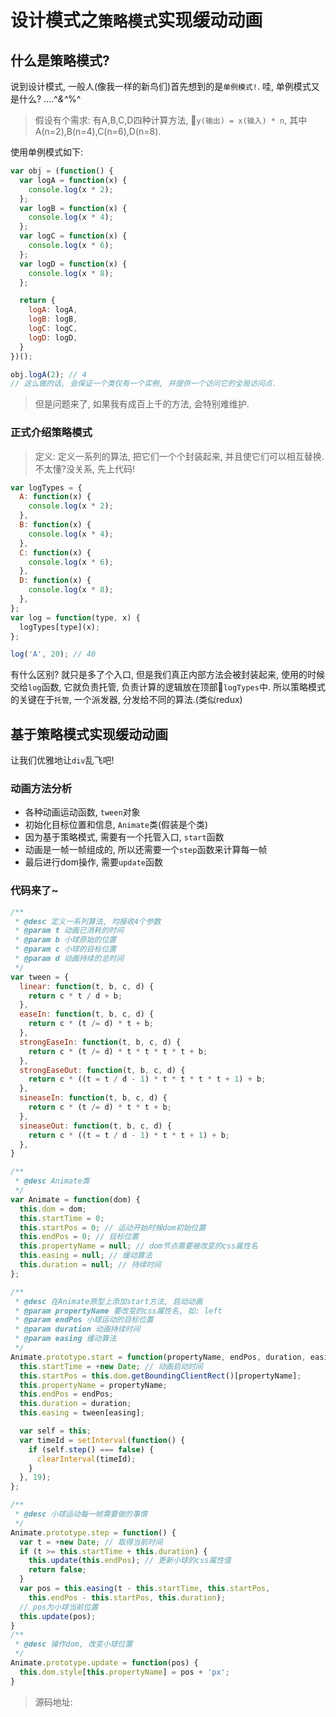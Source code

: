 # 设计模式之`策略模式`实现缓动动画

## 什么是策略模式?
说到设计模式, 一般人(像我一样的新鸟们)首先想到的是`单例模式!`. 哇, 单例模式又是什么? ....^*&^*%^
> 假设有个需求: 有A,B,C,D四种计算方法, `y(输出) = x(输入) * n`, 其中A(n=2),B(n=4),C(n=6),D(n=8).

使用单例模式如下: 
```javascript
var obj = (function() {
  var logA = function(x) {
    console.log(x * 2);
  };
  var logB = function(x) {
    console.log(x * 4);
  };
  var logC = function(x) {
    console.log(x * 6);
  };
  var logD = function(x) {
    console.log(x * 8);
  };

  return {
    logA: logA,
    logB: logB,
    logC: logC,
    logD: logD,
  }
})();

obj.logA(2); // 4
// 这么做的话, 会保证一个类仅有一个实例, 并提供一个访问它的全局访问点.
```
> 但是问题来了, 如果我有成百上千的方法, 会特别难维护.

### 正式介绍策略模式
> 定义: 定义一系列的算法, 把它们一个个封装起来, 并且使它们可以相互替换.
不太懂?没关系, 先上代码!
```javascript
var logTypes = {
  A: function(x) {
    console.log(x * 2);
  },
  B: function(x) {
    console.log(x * 4);
  },
  C: function(x) {
    console.log(x * 6);
  },
  D: function(x) {
    console.log(x * 8);
  },
};
var log = function(type, x) {
  logTypes[type](x);
};

log('A', 20); // 40
```
有什么区别? 就只是多了个入口, 但是我们真正内部方法会被封装起来, 使用的时候交给`log`函数, 它就负责托管, 负责计算的逻辑放在顶部`logTypes`中.
所以策略模式的关键在于`托管`, 一个派发器, 分发给不同的算法.(类似redux)

## 基于策略模式实现缓动动画
让我们优雅地让`div`乱飞吧!

### 动画方法分析
- 各种动画运动函数, `tween`对象
- 初始化目标位置和信息, `Animate`类(假装是个类)
- 因为基于策略模式, 需要有一个托管入口, `start`函数
- 动画是一帧一帧组成的, 所以还需要一个`step`函数来计算每一帧
- 最后进行dom操作, 需要`update`函数

### 代码来了~
```javascript
/**
 * @desc 定义一系列算法, 均接收4个参数
 * @param t 动画已消耗的时间
 * @param b 小球原始的位置
 * @param c 小球的目标位置
 * @param d 动画持续的总时间
 */
var tween = {
  linear: function(t, b, c, d) {
    return c * t / d + b;
  },
  easeIn: function(t, b, c, d) {
    return c * (t /= d) * t + b;
  },
  strongEaseIn: function(t, b, c, d) {
    return c * (t /= d) * t * t * t * t + b;
  },
  strongEaseOut: function(t, b, c, d) {
    return c * ((t = t / d - 1) * t * t * t * t + 1) + b;
  },
  sineaseIn: function(t, b, c, d) {
    return c * (t /= d) * t * t + b;
  },
  sineaseOut: function(t, b, c, d) {
    return c * ((t = t / d - 1) * t * t + 1) + b;
  },
}

/**
 * @desc Animate类
 */
var Animate = function(dom) {
  this.dom = dom;
  this.startTime = 0;
  this.startPos = 0; // 运动开始时候dom初始位置
  this.endPos = 0; // 目标位置
  this.propertyName = null; // dom节点需要被改变的css属性名
  this.easing = null; // 缓动算法
  this.duration = null; // 持续时间
};

/**
 * @desc 在Animate原型上添加start方法, 启动动画
 * @param propertyName 要改变的css属性名, 如: left
 * @param endPos 小球运动的目标位置
 * @param duration 动画持续时间
 * @param easing 缓动算法
 */
Animate.prototype.start = function(propertyName, endPos, duration, easing) {
  this.startTime = +new Date; // 动画启动时间
  this.startPos = this.dom.getBoundingClientRect()[propertyName];
  this.propertyName = propertyName;
  this.endPos = endPos;
  this.duration = duration;
  this.easing = tween[easing];

  var self = this;
  var timeId = setInterval(function() {
    if (self.step() === false) {
      clearInterval(timeId);
    }
  }, 19);
};

/**
 * @desc 小球运动每一帧需要做的事情
 */
Animate.prototype.step = function() {
  var t = +new Date; // 取得当前时间
  if (t >= this.startTime + this.duration) {
    this.update(this.endPos); // 更新小球的css属性值
    return false;
  }
  var pos = this.easing(t - this.startTime, this.startPos,
    this.endPos - this.startPos, this.duration);
  // pos为小球当前位置
  this.update(pos);
}
/**
 * @desc 操作dom, 改变小球位置
 */
Animate.prototype.update = function(pos) {
  this.dom.style[this.propertyName] = pos + 'px';
}

```
> 源码地址: 
